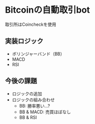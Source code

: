 # Bitcoinの自動取引bot

取引所はCoincheckを使用

## 実装ロジック

- ボリンジャーバンド（BB）
- MACD
- RSI

## 今後の課題

- ロジックの追加
- ロジックの組み合わせ
    - BB: 勝率悪い...?
    - BB & MACD: 売買ほぼなし
    - BB & RSI